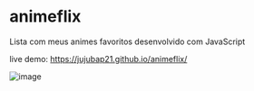 # animeflix
Lista com meus animes favoritos desenvolvido com JavaScript

live demo: https://jujubap21.github.io/animeflix/

![image](https://github.com/jujubap21/animeflix/assets/148919434/c8d2d454-f8d7-4c6d-b242-90528510d5e4)
